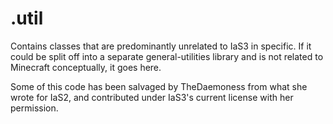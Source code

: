 # .util

Contains classes that are predominantly unrelated to IaS3 in specific.
If it could be split off into a separate general-utilities library
and is not related to Minecraft conceptually, it goes here.

Some of this code has been salvaged by TheDaemoness from what she wrote for IaS2,
and contributed under IaS3's current license with her permission.